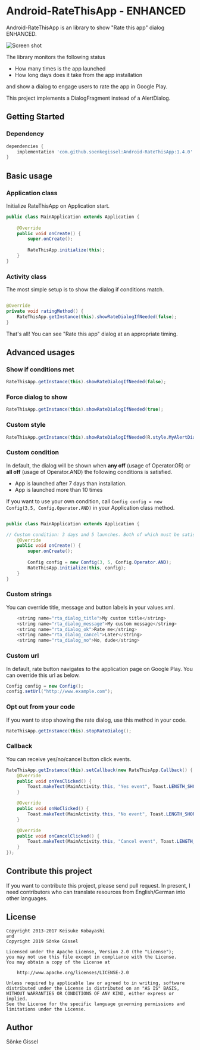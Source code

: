 Android-RateThisApp - ENHANCED
===================

Android-RateThisApp is an library to show "Rate this app" dialog ENHANCED.

![Screen shot](https://raw.github.com/kobakei/Android-RateThisApp/master/screenshot_resized.png)

The library monitors the following status

* How many times is the app launched
* How long days does it take from the app installation

and show a dialog to engage users to rate the app in Google Play.

This project implements a DialogFragment instead of a AlertDialog.

## Getting Started

### Dependency

```groovy
dependencies {
    implementation 'com.github.soenkegissel:Android-RateThisApp:1.4.0'
}
```

## Basic usage

### Application class

Initialize RateThisApp on Application start. 
```java
public class MainApplication extends Application {
    
    @Override
    public void onCreate() {
        super.onCreate();
        
        RateThisApp.initialize(this);
    }
}
```

### Activity class

The most simple setup is to show the dialog if conditions match.

```java

@Override
private void ratingMethod() {
    RateThisApp.getInstance(this).showRateDialogIfNeeded(false);
}
```

That's all! You can see "Rate this app" dialog at an appropriate timing.

## Advanced usages

### Show if conditions met
```java
RateThisApp.getInstance(this).showRateDialogIfNeeded(false);
```

### Force dialog to show
```java
RateThisApp.getInstance(this).showRateDialogIfNeeded(true);
```

### Custom style
```java
RateThisApp.getInstance(this).showRateDialogIfNeeded(R.style.MyAlertDialogStyle2, false);
```

### Custom condition

In default, the dialog will be shown when **any off** (usage of Operator.OR) or **all off** (usage of Operator.AND) the following conditions is satisfied.

* App is launched after 7 days than installation.
* App is launched more than 10 times

If you want to use your own condition, call `Config config = new Config(3,5, Config.Operator.AND)` 
in your Application class method.

```java

public class MainApplication extends Application {

// Custom condition: 3 days and 5 launches. Both of which must be satisfied.
    @Override
    public void onCreate() {
        super.onCreate();
        
        Config config = new Config(3, 5, Config.Operator.AND);
        RateThisApp.initialize(this, config);
    }
}
```

### Custom strings

You can override title, message and button labels in your values.xml.

```java
    <string name="rta_dialog_title">My custom title</string>
    <string name="rta_dialog_message">My custom message</string>
    <string name="rta_dialog_ok">Rate me</string>
    <string name="rta_dialog_cancel">Later</string>
    <string name="rta_dialog_no">No, dude</string>
```

### Custom url

In default, rate button navigates to the application page on Google Play. You can override this url as below.

```java
Config config = new Config();
config.setUrl("http://www.example.com");
```

### Opt out from your code

If you want to stop showing the rate dialog, use this method in your code.

```java
RateThisApp.getInstance(this).stopRateDialog();
```

### Callback

You can receive yes/no/cancel button click events.

```java
RateThisApp.getInstance(this).setCallback(new RateThisApp.Callback() {
    @Override
    public void onYesClicked() {
        Toast.makeText(MainActivity.this, "Yes event", Toast.LENGTH_SHORT).show();
    }

    @Override
    public void onNoClicked() {
        Toast.makeText(MainActivity.this, "No event", Toast.LENGTH_SHORT).show();
    }

    @Override
    public void onCancelClicked() {
        Toast.makeText(MainActivity.this, "Cancel event", Toast.LENGTH_SHORT).show();
    }
});
```

## Contribute this project

If you want to contribute this project, please send pull request.
In present, I need contributors who can translate resources from English/German into other languages.

## License

```
Copyright 2013-2017 Keisuke Kobayashi
and
Copyright 2019 Sönke Gissel

Licensed under the Apache License, Version 2.0 (the "License");
you may not use this file except in compliance with the License.
You may obtain a copy of the License at

    http://www.apache.org/licenses/LICENSE-2.0

Unless required by applicable law or agreed to in writing, software
distributed under the License is distributed on an "AS IS" BASIS,
WITHOUT WARRANTIES OR CONDITIONS OF ANY KIND, either express or implied.
See the License for the specific language governing permissions and
limitations under the License.
```

## Author

Sönke Gissel
